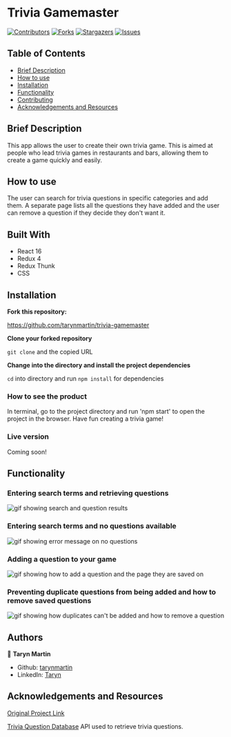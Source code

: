 # Trivia Gamemaster

[![Contributors][contributors-shield]][contributors-url]
[![Forks][forks-shield]][forks-url]
[![Stargazers][stars-shield]][stars-url]
[![Issues][issues-shield]][issues-url]

## Table of Contents

- [Brief Description](#brief-description)
- [How to use](#how-to-use)
- [Installation](#installation)
- [Functionality](#functionality)
- [Contributing](#contributing)
- [Acknowledgements and Resources](#acknowledgements-and-resources)

<!-- Brief Description -->

## Brief Description
This app allows the user to create their own trivia game. This is aimed at people who lead trivia games in restaurants and bars, allowing them to create a game quickly and easily.

## How to use
The user can search for trivia questions in specific categories and add them. A separate page lists all the questions they have added and the user can remove a question if they decide they don't want it.

## Built With
- React 16
- Redux 4
- Redux Thunk
- CSS

## Installation

**Fork this repository:**

https://github.com/tarynmartin/trivia-gamemaster

**Clone your forked repository**

`git clone` and the copied URL

**Change into the directory and install the project dependencies**

`cd` into directory and run `npm install` for dependencies

### How to see the product

In terminal, go to the project directory and run 'npm start' to open the project in the browser. Have fun creating a trivia game!

### Live version
Coming soon!
<!-- [text](link) -->

## Functionality

### Entering search terms and retrieving questions
![gif showing search and question results](src/assets/initial-functionality.gif)

### Entering search terms and no questions available
![gif showing error message on no questions](src/assets/search-error.gif)

### Adding a question to your game
![gif showing how to add a question and the page they are saved on](src/assets/add-questions.gif)

### Preventing duplicate questions from being added and how to remove saved questions
![gif showing how duplicates can't be added and how to remove a question](src/assets/remove-questions.gif)

## Authors

👤 **Taryn Martin**
- Github: [tarynmartin](https://github.com/tarynmartin)
- LinkedIn: [Taryn](https://www.linkedin.com/in/tarynmartin919/)

## Acknowledgements and Resources

[Original Project Link](https://frontend.turing.io/projects/module-3/binary-challenge.html)

[Trivia Question Database](https://www.thecocktaildb.com/api.php) API used to retrieve trivia questions.

<!-- MARKDOWN LINKS & IMAGES -->

[contributors-shield]: https://img.shields.io/github/contributors/tarynmartin/trivia-gamemaster.svg?style=flat-square
[contributors-url]: https://github.com/tarynmartin/trivia-gamemaster/graphs/contributors
[forks-shield]: https://img.shields.io/github/forks/tarynmartin/trivia-gamemaster.svg?style=flat-square
[forks-url]: https://github.com/tarynmartin/trivia-gamemaster/network/members
[stars-shield]: https://img.shields.io/github/stars/tarynmartin/trivia-gamemaster.svg?style=flat-square
[stars-url]: https://github.com/tarynmartin/trivia-gamemaster/stargazers
[issues-shield]: https://img.shields.io/github/issues/tarynmartin/trivia-gamemaster.svg?style=flat-square
[issues-url]: https://github.com/tarynmartin/trivia-gamemaster/issues
